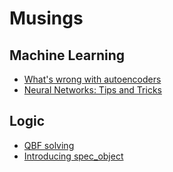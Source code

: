 # Musings
## Machine Learning

* [What's wrong with autoencoders](./posts/what's-wrong-with-autoencoders.html)
* [Neural Networks: Tips and Tricks](./posts/nn-tips-and-tricks.html)

## Logic

* [QBF solving](./posts/qbf-solving.html)
* [Introducing spec_object](./posts/introducing-spec_object.html)
